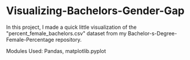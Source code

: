 # Visualizing-Bachelors-Gender-Gap
In this project, I made a quick little visualization of the "percent_female_bachelors.csv" dataset from my Bachelor-s-Degree-Female-Percentage repository. 

Modules Used: Pandas, matplotlib.pyplot
